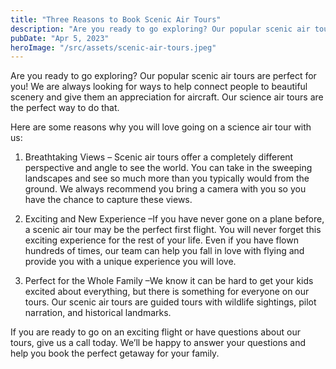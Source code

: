 ```yaml
---
title: "Three Reasons to Book Scenic Air Tours"
description: "Are you ready to go exploring? Our popular scenic air tours are perfect for you! We are always looking for ways to help connect people to beautiful scenery and give them an appreciation for aircraft. Our science air tours are the perfect way to do that."
pubDate: "Apr 5, 2023"
heroImage: "/src/assets/scenic-air-tours.jpeg"
---
```


Are you ready to go exploring? Our popular scenic air tours are perfect for you! We are always looking for ways to help connect people to beautiful scenery and give them an appreciation for aircraft. Our science air tours are the perfect way to do that.

Here are some reasons why you will love going on a science air tour with us:

1. Breathtaking Views – Scenic air tours offer a completely different perspective and angle to see the world. You can take in the sweeping landscapes and see so much more than you typically would from the ground. We always recommend you bring a camera with you so you have the chance to capture these views.

2. Exciting and New Experience –If you have never gone on a plane before, a scenic air tour may be the perfect first flight. You will never forget this exciting experience for the rest of your life. Even if you have flown hundreds of times, our team can help you fall in love with flying and provide you with a unique experience you will love.

3. Perfect for the Whole Family –We know it can be hard to get your kids excited about everything, but there is something for everyone on our tours. Our scenic air tours are guided tours with wildlife sightings, pilot narration, and historical landmarks.

If you are ready to go on an exciting flight or have questions about our tours, give us a call today. We’ll be happy to answer your questions and help you book the perfect getaway for your family.

